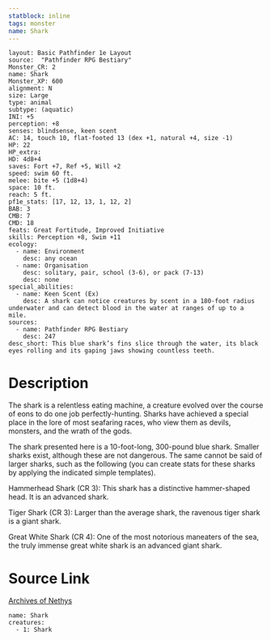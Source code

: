 ```yaml
---
statblock: inline
tags: monster
name: Shark
---
```

```statblock
layout: Basic Pathfinder 1e Layout
source:  "Pathfinder RPG Bestiary"
Monster_CR: 2
name: Shark
Monster_XP: 600
alignment: N
size: Large
type: animal
subtype: (aquatic)
INI: +5
perception: +8
senses: blindsense, keen scent
AC: 14, touch 10, flat-footed 13 (dex +1, natural +4, size -1)
HP: 22
HP_extra: 
HD: 4d8+4
saves: Fort +7, Ref +5, Will +2
speed: swim 60 ft.
melee: bite +5 (1d8+4)
space: 10 ft.
reach: 5 ft.
pf1e_stats: [17, 12, 13, 1, 12, 2]
BAB: 3
CMB: 7
CMD: 18
feats: Great Fortitude, Improved Initiative
skills: Perception +8, Swim +11
ecology:
  - name: Environment
    desc: any ocean
  - name: Organisation
    desc: solitary, pair, school (3-6), or pack (7-13)
    desc: none
special_abilities:
  - name: Keen Scent (Ex)
    desc: A shark can notice creatures by scent in a 180-foot radius underwater and can detect blood in the water at ranges of up to a mile.
sources:
  - name: Pathfinder RPG Bestiary
    desc: 247
desc_short: This blue shark’s fins slice through the water, its black eyes rolling and its gaping jaws showing countless teeth.
```
# Description
The shark is a relentless eating machine, a creature evolved over the course of eons to do one job perfectly-hunting. Sharks have achieved a special place in the lore of most seafaring races, who view them as devils, monsters, and the wrath of the gods.

The shark presented here is a 10-foot-long, 300-pound blue shark. Smaller sharks exist, although these are not dangerous. The same cannot be said of larger sharks, such as the following (you can create stats for these sharks by applying the indicated simple templates).

Hammerhead Shark (CR 3): This shark has a distinctive hammer-shaped head. It is an advanced shark.

Tiger Shark (CR 3): Larger than the average shark, the ravenous tiger shark is a giant shark.

Great White Shark (CR 4): One of the most notorious maneaters of the sea, the truly immense great white shark is an advanced giant shark.
# Source Link
[Archives of Nethys](https://aonprd.com/MonsterDisplay.aspx?ItemName=Shark)
```encounter-table
name: Shark
creatures:
  - 1: Shark
```
